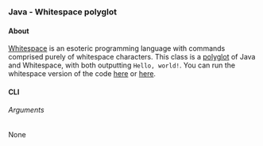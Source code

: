 ### Java - Whitespace polyglot

#### About

[Whitespace](https://en.wikipedia.org/wiki/Whitespace_(programming_language)) is an esoteric programming language with commands comprised purely of whitespace characters. This class is a [polyglot](https://en.wikipedia.org/wiki/Polyglot_(computing)) of Java and Whitespace, with both outputting `Hello, world!`. You can run the whitespace version of the code [here](https://vii5ard.github.io/whitespace/) or [here](https://www.jdoodle.com/execute-whitespace-online/).

#### CLI
###### Arguments
None
